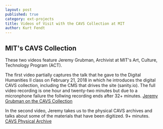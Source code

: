 ```yaml
---
layout: post
published: true
category: ext-projects
title: Videos of Visit with the CAVS Collection at MIT
author: Kurt Fendt
---
```

## MIT's CAVS Collection

These two videos feature Jeremy Grubman, Archivist at MIT's Art, Culture, Technology Program (ACT).

The first video partially captures the talk that he gave to the Digital Humanities II class on February 21, 2018 in which he introduces the digital CAVS collection, including the CMS that drives the site (sanity.io). The full video recording is one hour and twenty-two minutes but due to a micronphone failure the follwing recording ends after 32+ minutes.
[Jeremy Grubman on the CAVS Collection](http://web.mit.edu/course/other/cms.s62/www/video/JGrubmanCAVS-Collection.mp4)

In the second video, Jeremy takes us to the physical CAVS archives and talks about some of the materials that have been digitized. 9+ minutes.
[CAVS Physical Archive](http://web.mit.edu/course/other/cms.s62/www/video/CAVSPhysicalArchive.mp4)



